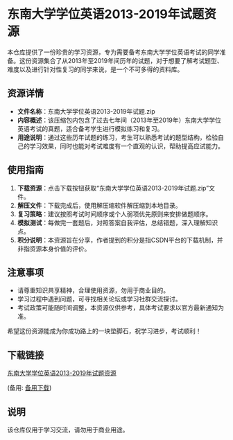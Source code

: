 # 东南大学学位英语2013-2019年试题资源

本仓库提供了一份珍贵的学习资源，专为需要备考东南大学学位英语考试的同学准备。这份资源集合了从2013年至2019年间历年的试题，对于想要了解考试题型、难度以及进行针对性复习的同学来说，是一个不可多得的资料库。

## 资源详情

- **文件名称**：东南大学学位英语2013-2019年试题.zip
- **内容概述**：该压缩包内包含了过去七年间（2013年至2019年）东南大学学位英语考试的真题，适合备考学生进行模拟练习和复习。
- **用途说明**：通过这些历年试题的练习，考生可以熟悉考试的题型结构，检验自己的学习效果，同时也能对考试难度有一个直观的认识，帮助提高应试能力。

## 使用指南

1. **下载资源**：点击下载按钮获取“东南大学学位英语2013-2019年试题.zip”文件。
2. **解压文件**：下载完成后，使用解压缩软件解压缩到本地目录。
3. **复习策略**：建议按照考试时间顺序或个人弱项优先原则来安排做题顺序。
4. **模拟测试**：每做完一套题后，对照答案自我评估，总结错题，深入理解知识点。
5. **积分说明**：本资源旨在分享，作者提到的积分是指CSDN平台的下载机制，并非指资源本身价值的评价。

## 注意事项

- 请尊重知识共享精神，合理使用资源，勿用于商业目的。
- 学习过程中遇到问题，可寻找相关论坛或学习社群交流探讨。
- 考试政策可能随时间调整，本资源仅供参考，具体考试要求以官方最新通知为准。

希望这份资源能成为你成功路上的一块垫脚石，祝学习进步，考试顺利！

## 下载链接
[东南大学学位英语2013-2019年试题资源](https://pan.quark.cn/s/44d6cc1253b6) 

(备用: [备用下载](https://pan.baidu.com/s/1D2Sjy0Zz1S1pG7XLfXEGvg?pwd=1234))

## 说明

该仓库仅用于学习交流，请勿用于商业用途。
